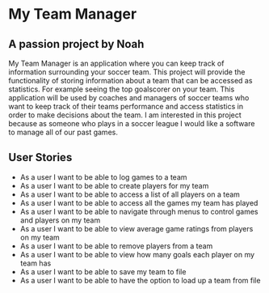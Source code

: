 # My Team Manager
## A passion project by Noah

My Team Manager is an application where you
can keep track of information surrounding your
soccer team. This project will provide the 
functionality of storing information about a team 
that can be accessed as statistics. For example seeing
the top goalscorer on your team. This application
will be used by coaches and managers of soccer teams
who want to keep track of their teams performance
and access statistics in order to make decisions about 
the team. I am interested in this project because as
someone who plays in a soccer league I would like a 
software to manage all of our past games.

## User Stories
- As a user I want to be able to log games to a team
- As a user I want to be able to create players for my team
- As a user I want to be able to access a list of all players on a team
- As a user I want to be able to access all the games my team has played
- As a user I want to be able to navigate through menus to control games and players on my team
- As a user I want to be able to view average game ratings from players on my team
- As a user I want to be able to remove players from a team
- As a user I want to be able to view how many goals each player on my team has
- As a user I want to be able to save my team to file
- As a user I want to be able to have the option to load up a team from file